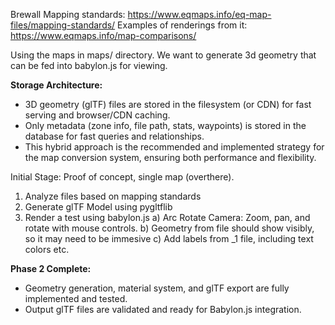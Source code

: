 Brewall Mapping standards: https://www.eqmaps.info/eq-map-files/mapping-standards/
Examples of renderings from it: https://www.eqmaps.info/map-comparisons/

Using the maps in maps/ directory. We want to generate 3d geometry that can be fed into babylon.js for viewing.

**Storage Architecture:**
- 3D geometry (glTF) files are stored in the filesystem (or CDN) for fast serving and browser/CDN caching.
- Only metadata (zone info, file path, stats, waypoints) is stored in the database for fast queries and relationships.
- This hybrid approach is the recommended and implemented strategy for the map conversion system, ensuring both performance and flexibility.

Initial Stage:
Proof of concept, single map (overthere). 
 1) Analyze files based on mapping standards
 2) Generate glTF Model using pygltflib 
 3) Render a test using babylon.js 
    a) Arc Rotate Camera: Zoom, pan, and rotate with mouse controls.
    b) Geometry from file should show visibly, so it may need to be immesive
    c) Add labels from _1 file, including text colors etc.

**Phase 2 Complete:**
- Geometry generation, material system, and glTF export are fully implemented and tested.
- Output glTF files are validated and ready for Babylon.js integration.
